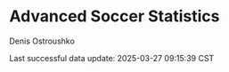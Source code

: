 # Advanced Soccer Statistics
Denis Ostroushko

<!-- gfm -->

Last successful data update: 2025-03-27 09:15:39 CST
